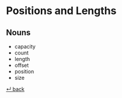 # Positions and Lengths

## Nouns

  - capacity
  - count
  - length
  - offset
  - position
  - size

[↵ back](../README.md)

